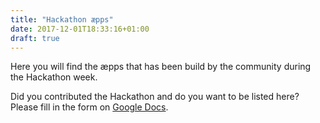 ```yaml
---
title: "Hackathon æpps"
date: 2017-12-01T18:33:16+01:00
draft: true
---
```


Here you will find the æpps that has been build by the community during the Hackathon week.

Did you contributed the Hackathon and do you want to be listed here? Please fill in the form on [Google Docs](#).
